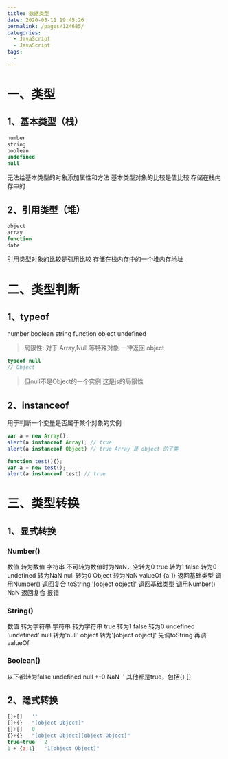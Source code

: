 ```yaml
---
title: 数据类型
date: 2020-08-11 19:45:26
permalink: /pages/124685/
categories: 
  - JavaScript
  - JavaScript
tags: 
  - 
---
```




# 一、类型
## 1、基本类型（栈）

```js
number
string
boolean
undefined
null
```
无法给基本类型的对象添加属性和方法
基本类型对象的比较是值比较
存储在栈内存中的
## 2、引用类型（堆）

```js
object
array
function
date
```


引用类型对象的比较是引用比较
存储在栈内存中的一个堆内存地址

# 二、类型判断

## 1、typeof
number
boolean
string
function
object
undefined

> 局限性:
对于 Array,Null 等特殊对象
一律返回 object
```js
typeof null
// Object
```

>但null不是Object的一个实例
这是js的局限性


## 2、instanceof
用于判断一个变量是否属于某个对象的实例
```js
var a = new Array();
alert(a instanceof Array); // true
alert(a instanceof Object) // true Array 是 object 的子类

function test(){};
var a = new test();
alert(a instanceof test) // true
```
# 三、类型转换

## 1、显式转换
### Number()
数值 转为数值
字符串 不可转为数值时为NaN，空转为0
true 转为1
false 转为0
undefined 转为NaN
null 转为0
Object 转为NaN
valueOf {a:1}
返回基础类型 调用Number()
返回复合 toString '[object object]'
返回基础类型 调用Number() NaN
返回复合 报错

### String()
数值 转为字符串
字符串 转为字符串
true 转为1
false 转为0
undefined 'undefined'
null 转为'null'
object 转为'[object object]'
先调toString
再调valueOf
### Boolean()
以下都转为false
undefined
null
+-0
NaN
''
其他都是true，包括{} []

## 2、隐式转换

```js
[]+[]	''
[]+{}	"[object Object]"
{}+[]	0
{}+{}	"[object Object][object Object]"
true+true	2
1 + {a:1}	"1[object Object]"
```